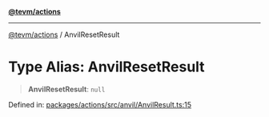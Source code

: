 [**@tevm/actions**](../README.md)

***

[@tevm/actions](../globals.md) / AnvilResetResult

# Type Alias: AnvilResetResult

> **AnvilResetResult**: `null`

Defined in: [packages/actions/src/anvil/AnvilResult.ts:15](https://github.com/evmts/tevm-monorepo/blob/main/packages/actions/src/anvil/AnvilResult.ts#L15)
